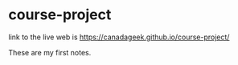 # course-project

link to the live web is https://canadageek.github.io/course-project/

These are my first notes.
